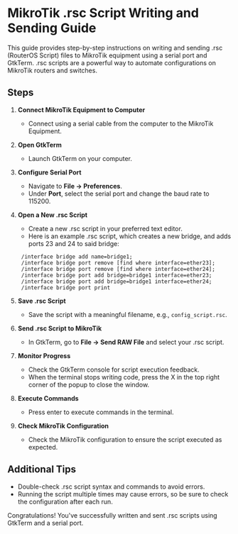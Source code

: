 # MikroTik .rsc Script Writing and Sending Guide

This guide provides step-by-step instructions on writing and sending .rsc (RouterOS Script) files to MikroTik equipment using a serial port and GtkTerm. .rsc scripts are a powerful way to automate configurations on MikroTik routers and switches.

## Steps

1. **Connect MikroTik Equipment to Computer**
   - Connect using a serial cable from the computer to the MikroTik Equipment.

3. **Open GtkTerm**
   - Launch GtkTerm on your computer.

4. **Configure Serial Port**
   - Navigate to **File -> Preferences**.
   - Under **Port**, select the serial port and change the baud rate to 115200.

7. **Open a New .rsc Script**
   - Create a new .rsc script in your preferred text editor.
   - Here is an example .rsc script, which creates a new bridge, and adds ports 23 and 24 to said bridge:
   ```routerOS
    /interface bridge add name=bridge1;
    /interface bridge port remove [find where interface=ether23];
    /interface bridge port remove [find where interface=ether24];
    /interface bridge port add bridge=bridge1 interface=ether23;
    /interface bridge port add bridge=bridge1 interface=ether24;
    /interface bridge port print
   ```

8. **Save .rsc Script**
   - Save the script with a meaningful filename, e.g., `config_script.rsc`.

9. **Send .rsc Script to MikroTik**
   - In GtkTerm, go to **File -> Send RAW File** and select your .rsc script.

10. **Monitor Progress**
    - Check the GtkTerm console for script execution feedback.
    - When the terminal stops writing code, press the X in the top right corner of the popup to close the window.

11. **Execute Commands**
    - Press enter to execute commands in the terminal.

12. **Check MikroTik Configuration**
    - Check the MikroTik configuration to ensure the script executed as expected.

## Additional Tips

- Double-check .rsc script syntax and commands to avoid errors.
- Running the script multiple times may cause errors, so be sure to check the configuration after each run. 

Congratulations! You've successfully written and sent .rsc scripts using GtkTerm and a serial port.
